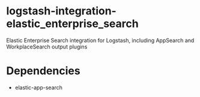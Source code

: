 # logstash-integration-elastic_enterprise_search
Elastic Enterprise Search integration for Logstash, including AppSearch and WorkplaceSearch output plugins

# Dependencies
 * elastic-app-search